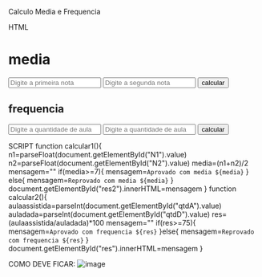Calculo Media e Frequencia

HTML
<!DOCTYPE html>
<html lang="en">
<head>
    <meta charset="UTF-8">
    <meta name="viewport" content="width=device-width, initial-scale=1.0">
    <title>Document</title>
</head>
<body>
    <h1>media</h1>
    <input type="number" id="N1" placeholder="Digite a primeira nota">
    <input type="number" id="N2" placeholder="Digite a segunda nota">
    <input type="button" value="calcular" onclick="calcular1()">
    <p id="res2"></p>
    <h2>frequencia</h2>
    <input type="number" id="qtdA" placeholder="Digite a quantidade de aulas assistidas">
    <input type="number" id="qtdD" placeholder="Digite a quantidade de aulas dadas">
    <input type="button" value="calcular" onclick="calcular2()">
    <script src="js/script.js"></script>
    <p id="res"></p>
</body>
</html>
 
SCRIPT
function calcular1(){
    n1=parseFloat(document.getElementById("N1").value)
    n2=parseFloat(document.getElementById("N2").value)
    media=(n1+n2)/2
    mensagem=""
    if(media>=7){
        mensagem=`Aprovado com media ${media}`
    }
    else{
        mensagem=`Reprovado com media ${media}`
    }
    document.getElementById("res2").innerHTML=mensagem
}
function calcular2(){
    aulaassistida=parseInt(document.getElementById("qtdA").value)
    auladada=parseInt(document.getElementById("qtdD").value)
    res=(aulaassistida/auladada)*100
    mensagem=""
    if(res>=75){
        mensagem=`Aprovado com frequencia ${res}`
    }else{
        mensagem=`Reprovado com frequencia ${res}`
    }
    document.getElementById("res").innerHTML=mensagem
}
 
COMO DEVE FICAR:
![image](https://github.com/user-attachments/assets/714c0ef2-ecf0-4361-bafb-abeb40f05616)
